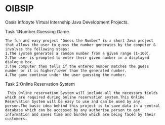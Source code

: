 # OIBSIP
Oasis Infobyte Virtual Internship Java Development Projects.

Task 1:Number Guessing Game

    The fun and easy project "Guess the Number" is a short Java project that allows the user to guess the number generates by the computer & involves the following steps:
    1.The system generates a random number from a given range (1-100).
    2.The user is prompted to enter their given number in a displayed dialogue box.
    3.Tne computer then tells if the entered number matches the guess number or it is higher/lower than the generated number.
    4.The game continue under the user guessing the number.

Task 2:Online Reservation System

     This Online reservation System will include all the necessary fields which are required during online reservation system.This Online Reservation System will be easy to use and can be used by any person.The basic idea behind this project is to save data in a central database which can be accessed by any authorise person to get information and saves time and burden which are being faced by their customers.    

